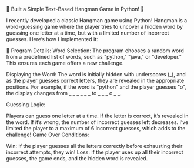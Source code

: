 🚀 Built a Simple Text-Based Hangman Game in Python! 🐍

I recently developed a classic Hangman game using Python! Hangman is a word-guessing game where the player tries to uncover a hidden word by guessing one letter at a time, but with a limited number of incorrect guesses. Here’s how I implemented it:

📝 Program Details:
Word Selection: The program chooses a random word from a predefined list of words, such as "python," "java," or "developer." This ensures each game offers a new challenge.

Displaying the Word: The word is initially hidden with underscores (_), and as the player guesses correct letters, they are revealed in the appropriate positions. For example, if the word is "python" and the player guesses "o", the display changes from _ _ _ _ _ _ to _ _ _ o _ _.

Guessing Logic:

Players can guess one letter at a time. If the letter is correct, it’s revealed in the word. If it’s wrong, the number of incorrect guesses left decreases.
I’ve limited the player to a maximum of 6 incorrect guesses, which adds to the challenge!
Game Over Conditions:

Win: If the player guesses all the letters correctly before exhausting their incorrect attempts, they win!
Loss: If the player uses up all their incorrect guesses, the game ends, and the hidden word is revealed.
